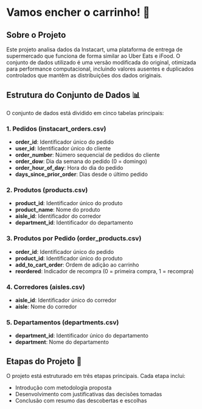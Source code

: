 # Vamos encher o carrinho! 🛒

## Sobre o Projeto

Este projeto analisa dados da Instacart, uma plataforma de entrega de supermercado que funciona de forma similar ao Uber Eats e iFood. O conjunto de dados utilizado é uma versão modificada do original, otimizada para performance computacional, incluindo valores ausentes e duplicados controlados que mantêm as distribuições dos dados originais.

## Estrutura do Conjunto de Dados 📊

O conjunto de dados está dividido em cinco tabelas principais:

### 1. Pedidos (instacart_orders.csv)
- **order_id**: Identificador único do pedido
- **user_id**: Identificador único do cliente
- **order_number**: Número sequencial de pedidos do cliente
- **order_dow**: Dia da semana do pedido (0 = domingo)
- **order_hour_of_day**: Hora do dia do pedido
- **days_since_prior_order**: Dias desde o último pedido

### 2. Produtos (products.csv)
- **product_id**: Identificador único do produto
- **product_name**: Nome do produto
- **aisle_id**: Identificador do corredor
- **department_id**: Identificador do departamento

### 3. Produtos por Pedido (order_products.csv)
- **order_id**: Identificador único do pedido
- **product_id**: Identificador único do produto
- **add_to_cart_order**: Ordem de adição ao carrinho
- **reordered**: Indicador de recompra (0 = primeira compra, 1 = recompra)

### 4. Corredores (aisles.csv)
- **aisle_id**: Identificador único do corredor
- **aisle**: Nome do corredor

### 5. Departamentos (departments.csv)
- **department_id**: Identificador único do departamento
- **department**: Nome do departamento

## Etapas do Projeto 📝

O projeto está estruturado em três etapas principais. Cada etapa inclui:
- Introdução com metodologia proposta
- Desenvolvimento com justificativas das decisões tomadas
- Conclusão com resumo das descobertas e escolhas
